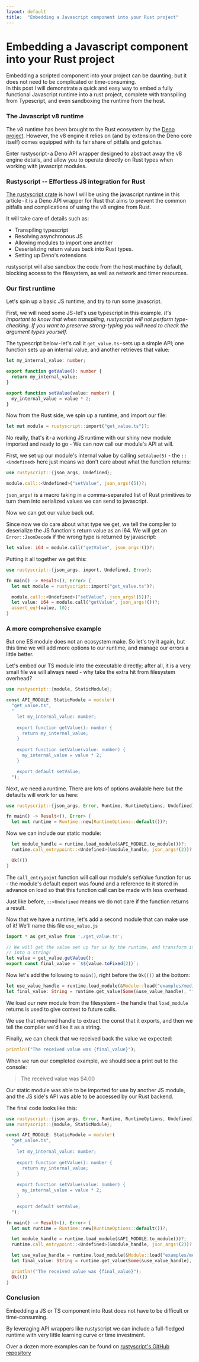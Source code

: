 ```yaml
---
layout: default
title:  "Embedding a Javascript component into your Rust project"
---
```


# Embedding a Javascript component into your Rust project
Embedding a scripted component into your project can be daunting; but it does not need to be complicated or time-consuming.  
In this post I will demonstrate a quick and easy way to embed a fully functional Javascript runtime into a rust project, complete with transpiling from Typescript, and even sandboxing the runtime from the host.

### The Javascript v8 runtime
The v8 runtime has been brought to the Rust ecosystem by the [Deno project](https://deno.com/). 
However, the v8 engine it relies on (and by extension the Deno core itself) comes equipped with its fair share of pitfalls and gotchas.

Enter rustyscript - a Deno API wrapper designed to abstract away the v8 engine details, and allow you to operate directly on Rust types when working with javascript modules.

### Rustyscript -- Effortless JS integration for Rust
[The rustyscript crate](https://crates.io/crates/rustyscript) is how I will be using the javascript runtime in this article - it is a Deno API wrapper for Rust that aims to prevent the common pitfalls and complications of using the v8 engine from Rust.

It will take care of details such as: 
- Transpiling typescript
- Resolving asynchronous JS
- Allowing modules to import one another
- Deserializing return values back into Rust types.
- Setting up Deno's extensions

rustyscript will also sandbox the code from the host machine by default, blocking access to the filesystem, as well as network and timer resources.

### Our first runtime

Let's spin up a basic JS runtime, and try to run some javascript.

First, we will need some JS - let's use typescript in this example. *It's important to know that when transpiling, rustyscript will not perform type-checking. If you want to preserve strong-typing you will need to check the argument types yourself.*

The typescript below - let's call it `get_value.ts` - sets up a simple API; one function sets up an internal value, and another retrieves that value:

```typescript
let my_internal_value: number;

export function getValue(): number {
  return my_internal_value;
}

export function setValue(value: number) {
  my_internal_value = value * 2;
}
```

Now from the Rust side, we spin up a runtime, and import our file:

```rust
let mut module = rustyscript::import("get_value.ts")?;
```

No really, that's it - a working JS runtime with our shiny new module imported and ready to go - We can now call our module's API at will.

First, we set up our module's internal value by calling `setValue(5)` - the `::<Undefined>` here just means we don't care about what the function returns:

```rust
use rustyscript::{json_args, Undefined};

module.call::<Undefined>("setValue", json_args!(5))?;
```

`json_args!` is a macro taking in a comma-separated list of Rust primitives to turn them into serialized values we can send to javascript.

Now we can get our value back out. 

Since now we do care about what type we get, we tell the compiler to deserialize the JS function's return value as an i64. We will get an `Error::JsonDecode` if the wrong type is returned by javascript:

```rust
let value: i64 = module.call("getValue", json_args!())?;
```

Putting it all together we get this:

```rust
use rustyscript::{json_args, import, Undefined, Error};

fn main() -> Result<(), Error> {
  let mut module = rustyscript::import("get_value.ts")?;

  module.call::<Undefined>("setValue", json_args!(5))?;
  let value: i64 = module.call("getValue", json_args!())?;
  assert_eq!(value, 10);
}
```

### A more comprehensive example

But one ES module does not an ecosystem make. So let's try it again, but this time we will add more options to our runtime, and manage our errors a little better.

Let's embed our TS module into the executable directly; after all, it is a very small file we will always need - why take the extra hit from filesystem overhead?

```rust
use rustyscript::{module, StaticModule};

const API_MODULE: StaticModule = module!(
  "get_value.ts",
  "
    let my_internal_value: number;
    
    export function getValue(): number {
      return my_internal_value;
    }
    
    export function setValue(value: number) {
      my_internal_value = value * 2;
    }

    export default setValue;
  ");
```

Next, we need a runtime. There are lots of options available here but the defaults will work for us here:

```rust
use rustyscript::{json_args, Error, Runtime, RuntimeOptions, Undefined};

fn main() -> Result<(), Error> {
  let mut runtime = Runtime::new(RuntimeOptions::default())?;
```

Now we can include our static module:

```rust
  let module_handle = runtime.load_module(&API_MODULE.to_module())?;
  runtime.call_entrypoint::<Undefined>(&module_handle, json_args!(2))?;

  Ok(())
}
```

The `call_entrypoint` function will call our module's setValue function for us - the module's default export was found and a reference to it stored in advance on load so that this function call can be made with less overhead.

Just like before, `::<Undefined` means we do not care if the function returns a result.

Now that we have a runtime, let's add a second module that can make use of it! We'll name this file `use_value.js`

```javascript
import * as get_value from './get_value.ts';

// We will get the value set up for us by the runtime, and transform it
// into a string!
let value = get_value.getValue();
export const final_value = `$${value.toFixed(2)}`;
```

Now let's add the following to `main()`, right before the `Ok(())` at the bottom:

```rust
let use_value_handle = runtime.load_module(&Module::load("examples/medium.js")?)?;
let final_value: String = runtime.get_value(Some(&use_value_handle), "final_value")?;
```

We load our new module from the filesystem - the handle that `load_module` returns is used to give context to future calls.

We use that returned handle to extract the const that it exports, and then we tell the compiler we'd like it as a string.

Finally, we can check that we received back the value we expected:

```rust
println!("The received value was {final_value}");
```

When we run our completed example, we should see a print out to the console:

> The received value was $4.00

Our static module was able to be imported for use by another JS module, and the JS side's API was able to be accessed by our Rust backend.

The final code looks like this:

```rust
use rustyscript::{json_args, Error, Runtime, RuntimeOptions, Undefined};
use rustyscript::{module, StaticModule};

const API_MODULE: StaticModule = module!(
  "get_value.ts",
  "
    let my_internal_value: number;
    
    export function getValue(): number {
      return my_internal_value;
    }
    
    export function setValue(value: number) {
      my_internal_value = value * 2;
    }

    export default setValue;
  ");

fn main() -> Result<(), Error> {
  let mut runtime = Runtime::new(RuntimeOptions::default())?;

  let module_handle = runtime.load_module(&API_MODULE.to_module())?;
  runtime.call_entrypoint::<Undefined>(&module_handle, json_args!(2))?;

  let use_value_handle = runtime.load_module(&Module::load("examples/medium.js")?)?;
  let final_value: String = runtime.get_value(Some(&use_value_handle), "final_value")?;

  println!("The received value was {final_value}");
  Ok(())
}
```

### Conclusion

Embedding a JS or TS component into Rust does not have to be difficult or time-consuming.

By leveraging API wrappers like rustyscript we can include a full-fledged runtime with very little learning curve or time investment. 

Over a dozen more examples can be found on [rustyscript's GitHub repository](https://github.com/rscarson/rustyscript)